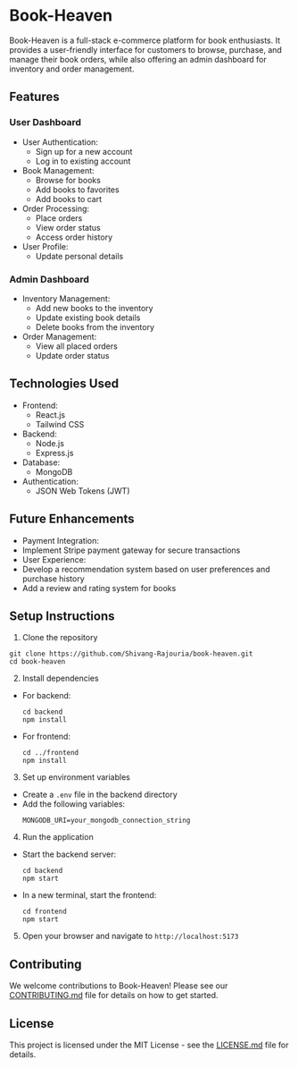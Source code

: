 # Book-Heaven

Book-Heaven is a full-stack e-commerce platform for book enthusiasts. It provides a user-friendly interface for customers to browse, purchase, and manage their book orders, while also offering an admin dashboard for inventory and order management.

## Features

### User Dashboard
- User Authentication:
  - Sign up for a new account
  - Log in to existing account
- Book Management:
  - Browse for books
  - Add books to favorites
  - Add books to cart
- Order Processing:
  - Place orders
  - View order status
  - Access order history
- User Profile:
  - Update personal details

### Admin Dashboard
- Inventory Management:
  - Add new books to the inventory
  - Update existing book details
  - Delete books from the inventory
- Order Management:
  - View all placed orders
  - Update order status

## Technologies Used

- Frontend:
  - React.js
  - Tailwind CSS
- Backend:
  - Node.js
  - Express.js
- Database:
  - MongoDB
- Authentication:
  - JSON Web Tokens (JWT)

## Future Enhancements

- Payment Integration:
- Implement Stripe payment gateway for secure transactions
- User Experience:
- Develop a recommendation system based on user preferences and purchase history
- Add a review and rating system for books

## Setup Instructions

1. Clone the repository
```
git clone https://github.com/Shivang-Rajouria/book-heaven.git
cd book-heaven

```

2. Install dependencies
- For backend:
  ```
  cd backend
  npm install
  ```
- For frontend:
  ```
  cd ../frontend
  npm install
  ```

3. Set up environment variables
- Create a `.env` file in the backend directory
- Add the following variables:
  ```
  MONGODB_URI=your_mongodb_connection_string
  ```

4. Run the application
- Start the backend server:
  ```
  cd backend
  npm start
  ```
- In a new terminal, start the frontend:
  ```
  cd frontend
  npm start
  ```

5. Open your browser and navigate to `http://localhost:5173`


## Contributing

We welcome contributions to Book-Heaven! Please see our [CONTRIBUTING.md](CONTRIBUTING.md) file for details on how to get started.

## License

This project is licensed under the MIT License - see the [LICENSE.md](LICENSE.md) file for details.
